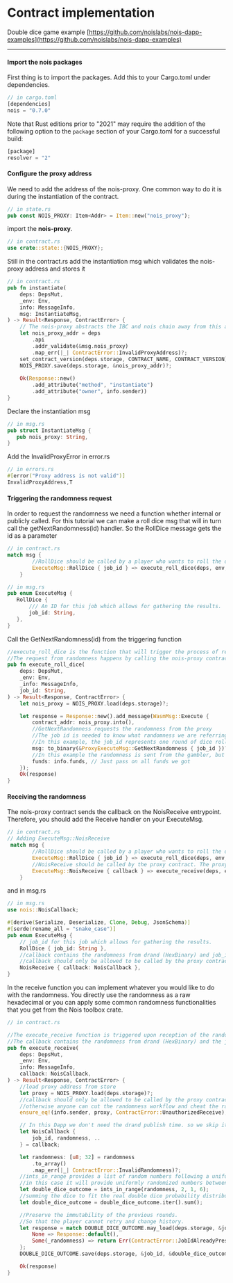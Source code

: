 # Contract implementation

Double dice game example
[​https://github.com/noislabs/nois-dapp-examples](​https://github.com/noislabs/nois-dapp-examples)

---

#### Import the nois packages

First thing is to import the packages. Add this to your Cargo.toml under
dependencies.

```rust
// in cargo.toml
[dependencies]
nois = "0.7.0"
```

Note that Rust editions prior to "2021" may require the addition of the 
following option to the `package` section of your Cargo.toml for a 
successful build:

```rust
[package]
resolver = "2"
```

#### Configure the proxy address

We need to add the address of the nois-proxy. One common way to do it is during
the instantiation of the contract.

```rust
// in state.rs
pub const NOIS_PROXY: Item<Addr> = Item::new("nois_proxy");
```

import the **nois-proxy**.

```rust
// in contract.rs
use crate::state::{NOIS_PROXY};
```

Still in the contract.rs add the instantiation msg which validates the
nois-proxy address and stores it

```rust
// in contract.rs
pub fn instantiate(
    deps: DepsMut,
    _env: Env,
    info: MessageInfo,
    msg: InstantiateMsg,
) -> Result<Response, ContractError> {
    // The nois-proxy abstracts the IBC and nois chain away from this application
    let nois_proxy_addr = deps
        .api
        .addr_validate(&msg.nois_proxy)
        .map_err(|_| ContractError::InvalidProxyAddress)?;
    set_contract_version(deps.storage, CONTRACT_NAME, CONTRACT_VERSION)?;
    NOIS_PROXY.save(deps.storage, &nois_proxy_addr)?;
​
    Ok(Response::new()
        .add_attribute("method", "instantiate")
        .add_attribute("owner", info.sender))
}
```

Declare the instantiation msg

```rust
// in msg.rs
pub struct InstantiateMsg {
   pub nois_proxy: String,
}
```

Add the InvalidProxyError in error.rs

```rust
// in errors.rs
#[error("Proxy address is not valid")]
InvalidProxyAddress,T
```

#### Triggering the randomness request

In order to request the randomness we need a function whether internal or
publicly called. For this tutorial we can make a roll dice msg that will in turn
call the getNextRandomness(id) handler. So the RollDice message gets the id as a
parameter

```rust
// in contract.rs
match msg {
        //RollDice should be called by a player who wants to roll the dice
        ExecuteMsg::RollDice { job_id } => execute_roll_dice(deps, env, info, job_id),
    }
```

```rust
// in msg.rs
pub enum ExecuteMsg {
   RollDice {
       /// An ID for this job which allows for gathering the results.
       job_id: String,
   },
}
```

Call the GetNextRandomness(id) from the triggering function

```rust
//execute_roll_dice is the function that will trigger the process of requesting randomness.
//The request from randomness happens by calling the nois-proxy contract
pub fn execute_roll_dice(
    deps: DepsMut,
    _env: Env,
    _info: MessageInfo,
    job_id: String,
) -> Result<Response, ContractError> {
    let nois_proxy = NOIS_PROXY.load(deps.storage)?;

    let response = Response::new().add_message(WasmMsg::Execute {
        contract_addr: nois_proxy.into(),
        //GetNextRandomness requests the randomness from the proxy
        //The job id is needed to know what randomness we are referring to upon reception in the callback
        //In this example, the job_id represents one round of dice rolling.
        msg: to_binary(&ProxyExecuteMsg::GetNextRandomness { job_id })?,
        //In this example the randomness is sent from the gambler, but you may also send the funds from the contract balance
        funds: info.funds, // Just pass on all funds we got
    });
    Ok(response)
}
```

#### Receiving the randomness

The nois-proxy contract sends the callback on the NoisReceive entrypoint.
Therefore, you should add the Receive handler on your ExecuteMsg.

```rust
// in contract.rs
// Adding ExecuteMsg::NoisReceive
 match msg {
        //RollDice should be called by a player who wants to roll the dice
        ExecuteMsg::RollDice { job_id } => execute_roll_dice(deps, env, info, job_id),
        //NoisReceive should be called by the proxy contract. The proxy is forwarding the randomness from the nois chain to this contract.
        ExecuteMsg::NoisReceive { callback } => execute_receive(deps, env, info, callback),
    }
```

and in msg.rs

```rust
// in msg.rs
use nois::NoisCallback;

#[derive(Serialize, Deserialize, Clone, Debug, JsonSchema)]
#[serde(rename_all = "snake_case")]
pub enum ExecuteMsg {
    // job_id for this job which allows for gathering the results.
    RollDice { job_id: String },
    //callback contains the randomness from drand (HexBinary) and job_id
    //callback should only be allowed to be called by the proxy contract
    NoisReceive { callback: NoisCallback },
}
```

In the receive function you can implement whatever you would like to do with the
randomness. You directly use the randomness as a raw hexadecimal or you can
apply some common randomness functionalities that you get from the Nois toolbox
crate.

```rust
// in contract.rs

//The execute_receive function is triggered upon reception of the randomness from the proxy contract
//The callback contains the randomness from drand (HexBinary) and the job_id
pub fn execute_receive(
    deps: DepsMut,
    _env: Env,
    info: MessageInfo,
    callback: NoisCallback,
) -> Result<Response, ContractError> {
    //load proxy address from store
    let proxy = NOIS_PROXY.load(deps.storage)?;
    //callback should only be allowed to be called by the proxy contract
    //otherwise anyone can cut the randomness workflow and cheat the randomness by sending the randomness directly to this contract
    ensure_eq!(info.sender, proxy, ContractError::UnauthorizedReceive);

    // In this Dapp we don't need the drand publish time. so we skip it with ..
    let NoisCallback {
        job_id, randomness, ..
    } = callback;

    let randomness: [u8; 32] = randomness
        .to_array()
        .map_err(|_| ContractError::InvalidRandomness)?;
    //ints_in_range provides a list of random numbers following a uniform distribution within a range.
    //in this case it will provide uniformly randomized numbers between 1 and 6
    let double_dice_outcome = ints_in_range(randomness, 2, 1, 6);
    //summing the dice to fit the real double dice probability distribution from 2 to 12
    let double_dice_outcome = double_dice_outcome.iter().sum();

    //Preserve the immutability of the previous rounds.
    //So that the player cannot retry and change history.
    let response = match DOUBLE_DICE_OUTCOME.may_load(deps.storage, &job_id)? {
        None => Response::default(),
        Some(_randomness) => return Err(ContractError::JobIdAlreadyPresent),
    };
    DOUBLE_DICE_OUTCOME.save(deps.storage, &job_id, &double_dice_outcome)?;

    Ok(response)
}
```
